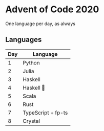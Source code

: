 # Advent of Code 2020

One language per day, as always

## Languages
| Day | Language          |
|-----|-------------------|
| 1   | Python            |
| 2   | Julia             |
| 3   | Haskell           |
| 4   | Haskell 👀        |
| 5   | Scala             |
| 6   | Rust              |
| 7   | TypeScript + fp-ts|
| 8   | Crystal           |
